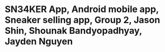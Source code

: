 # SN34KER App, Android mobile app, Sneaker selling app, Group 2, Jason Shin, Shounak Bandyopadhyay, Jayden Nguyen
